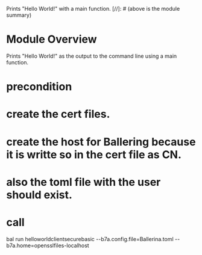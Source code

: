 Prints "Hello World!" with a main function.
[//]: # (above is the module summary)

# Module Overview
Prints "Hello World!" as the output to the command line using a main function.

# precondition
# create the cert files.
# create the host for Ballering because it is writte so in the cert file as CN.
# also the toml file with the user should exist.

# call
bal run helloworldclientsecurebasic --b7a.config.file=Ballerina.toml --b7a.home=opensslfiles-localhost
